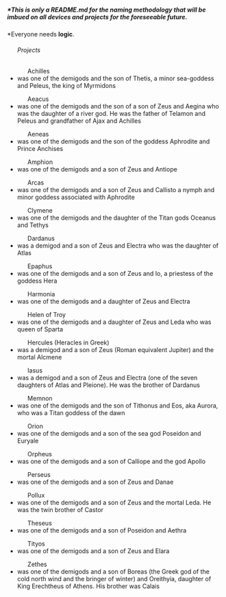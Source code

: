 <h5>*This is only a README.md for the naming methodology that will be imbued on all devices and projects for the foreseeable future.</h5>
<p>*Everyone needs <b>logic</b>.</p>
<ul>
  <h6>Projects</h6>    
<span><ol>Achilles</ol> <li>was one of the demigods and the son of Thetis, a minor sea-goddess and Peleus, the king of Myrmidons</li></span>
<ol>Aeacus</ol> <li>was one of the demigods and the son of a son of Zeus and Aegina who was the daughter of a river god.  He was the father of Telamon and Peleus and grandfather of Ajax and Achilles</li>
<ol>Aeneas</ol> <li>was one of the demigods and the son of the goddess Aphrodite and Prince Anchises</li>
<ol>Amphion</ol> <li>was one of the demigods and a son of Zeus and Antiope</li>
<ol>Arcas</ol> <li>was one of the demigods and a son of Zeus and Callisto a nymph and minor goddess associated with Aphrodite</li>
<ol>Clymene</ol> <li>was one of the demigods and the daughter of the Titan gods Oceanus and Tethys</li>
<ol>Dardanus</ol> <li>was a demigod and a son of Zeus and Electra who was the daughter of Atlas</li>
<ol>Epaphus</ol> <li>was one of the demigods and a son of  Zeus and Io, a priestess of the goddess Hera</li>
<ol>Harmonia</ol> <li>was one of the demigods and a daughter of Zeus and Electra</li>
<ol>Helen of Troy</ol> <li>was one of the demigods and a daughter of Zeus and Leda who was queen of Sparta</li>
<ol>Hercules (Heracles in Greek)</ol> <li>was a demigod and a son of Zeus (Roman equivalent Jupiter) and the mortal Alcmene</li>
<ol>Iasus</ol> <li>was a demigod and a son of Zeus and Electra (one of the seven daughters of Atlas and Pleione). He was the brother of Dardanus</li>
<ol>Memnon</ol> <li>was one of the demigods and the son of Tithonus and Eos, aka Aurora, who was a Titan goddess of the dawn</li>
<ol>Orion</ol> <li>was one of the demigods and a son of the sea god Poseidon and Euryale</li>
<ol>Orpheus</ol> <li>was one of the demigods and a son of Calliope and the god Apollo</li>
<ol>Perseus</ol> <li>was one of the demigods and a son of Zeus and Danae</li>
<ol>Pollux</ol> <li>was one of the demigods and a son of Zeus and the mortal Leda. He was the twin brother of Castor</li>
<ol>Theseus</ol> <li>was one of the demigods and a son of Poseidon and Aethra </li>
<ol>Tityos</ol> <li>was one of the demigods and a son of Zeus and Elara</li>
<ol>Zethes</ol> <li>was one of the demigods and a son of Boreas (the Greek god of the cold north wind and the bringer of winter) and Oreithyia, daughter of King Erechtheus of Athens. His brother was Calais</li>
</ul>
